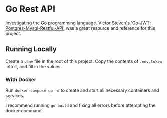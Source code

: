 # Go Rest API

Investigating the Go programming language. [Victor Steven's 'Go-JWT-Postgres-Mysql-Restful-API'](https://github.com/victorsteven/Go-JWT-Postgres-Mysql-Restful-API) was a great resource and reference for this project.

## Running Locally

Create a `.env` file in the root of this project. Copy the contents of `.env.token` into it, and fill in the values.

### With Docker

Run `docker-compose up -d` to create and start all necessary containers and services.

I recommend running `go build` and fixing all errors before attempting the docker command.